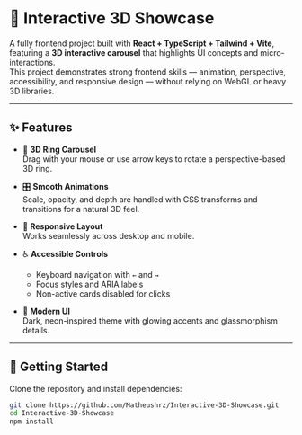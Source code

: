 # 🌌 Interactive 3D Showcase

A fully frontend project built with **React + TypeScript + Tailwind + Vite**, featuring a **3D interactive carousel** that highlights UI concepts and micro-interactions.  
This project demonstrates strong frontend skills — animation, perspective, accessibility, and responsive design — without relying on WebGL or heavy 3D libraries.

---

## ✨ Features

- 🔮 **3D Ring Carousel**  
  Drag with your mouse or use arrow keys to rotate a perspective-based 3D ring.

- 🎛️ **Smooth Animations**  
  Scale, opacity, and depth are handled with CSS transforms and transitions for a natural 3D feel.

- 📱 **Responsive Layout**  
  Works seamlessly across desktop and mobile.

- ♿ **Accessible Controls**  
  - Keyboard navigation with `←` and `→`  
  - Focus styles and ARIA labels  
  - Non-active cards disabled for clicks

- 🎨 **Modern UI**  
  Dark, neon-inspired theme with glowing accents and glassmorphism details.

---

## 🚀 Getting Started

Clone the repository and install dependencies:

```bash
git clone https://github.com/Matheushrz/Interactive-3D-Showcase.git
cd Interactive-3D-Showcase
npm install

